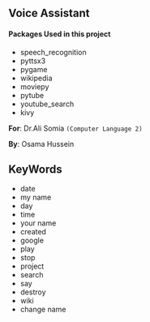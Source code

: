## Voice Assistant 

#### Packages Used in this project
  - speech_recognition
  - pyttsx3
  - pygame
  - wikipedia
  - moviepy
  - pytube
  - youtube_search
  - kivy

**For**: Dr.Ali Somia `(Computer Language 2)`

**By**: Osama Hussein



## KeyWords
  - date
  - my name
  - day
  - time
  - your name
  - created
  - google
  - play
  - stop
  - project
  - search
  - say
  - destroy
  - wiki
  - change name